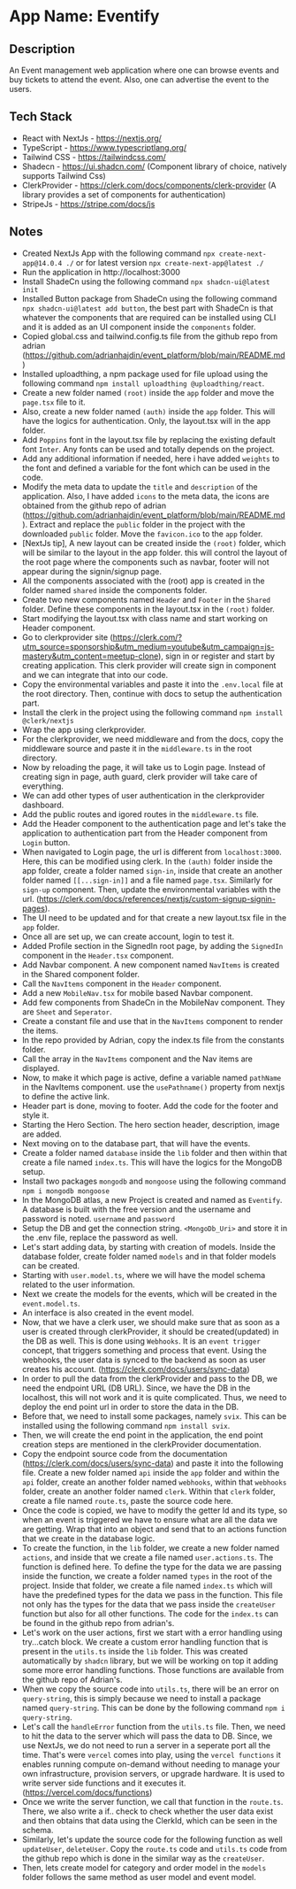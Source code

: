# App Name: Eventify

## Description
An Event management web application where one can browse events and buy tickets to attend the event. Also, one can advertise the event to the users.

## Tech Stack

* React with NextJs - https://nextjs.org/
* TypeScript - https://www.typescriptlang.org/
* Tailwind CSS - https://tailwindcss.com/
* Shadecn - https://ui.shadcn.com/ (Component library of choice, natively supports Tailwind Css)
* ClerkProvider - https://clerk.com/docs/components/clerk-provider (A library provides a set of components for authentication)
* StripeJs - https://stripe.com/docs/js

## Notes

* Created NextJs App with the following command `npx create-next-app@14.0.4 ./` or for latest version `npx create-next-app@latest ./`
* Run the application in http://localhost:3000
* Install ShadeCn using the following command `npx shadcn-ui@latest init`
* Installed Button package from ShadeCn using the following command `npx shadcn-ui@latest add button`, the best part with ShadeCn is that whatever the components that are required can be installed using CLI and it is added as an UI component inside the `components` folder.
* Copied global.css and tailwind.config.ts file from the github repo from adrian (https://github.com/adrianhajdin/event_platform/blob/main/README.md)
* Installed uploadthing, a npm package used for file upload using the following command `npm install uploadthing @uploadthing/react`.
* Create a new folder named `(root)` inside the `app` folder and move the `page.tsx` file to it.
* Also, create a new folder named `(auth)` inside the `app` folder. This will have the logics for authentication. Only, the layout.tsx will in the app folder.
* Add `Poppins` font in the layout.tsx file by replacing the existing default font `Inter`. Any fonts can be used and totally depends on the project.
* Add any additional information if needed, here i have added `weights` to the font and defined a variable for the font which can be used in the code.
* Modify the meta data to update the `title` and `description` of the application. Also, I have added `icons` to the meta data, the icons are obtained from the github repo of adrian (https://github.com/adrianhajdin/event_platform/blob/main/README.md). Extract and replace the `public` folder in the project with the downloaded `public` folder. Move the `favicon.ico` to the `app` folder.
* [NextJs tip], A new layout can be created inside the `(root)` folder, which will be similar to the layout in the app folder. this will control the layout of the root page where the components such as navbar, footer will not appear during the signin/signup page.
* All the components associated with the (root) app is created in the folder named `shared` inside the components folder.
* Create two new components named `Header` and `Footer` in the `Shared` folder. Define these components in the layout.tsx in the `(root)` folder.
* Start modifying the layout.tsx with class name and start working on Header component.
* Go to clerkprovider site (https://clerk.com/?utm_source=sponsorship&utm_medium=youtube&utm_campaign=js-mastery&utm_content=meetup-clone), sign in or register and start by creating application. This clerk provider will create sign in component and we can integrate that into our code.
* Copy the environmental variables and paste it into the `.env.local` file  at the root directory. Then, continue with docs to setup the authentication part.
* Install the clerk in the project using the following command `npm install @clerk/nextjs`
* Wrap the app using clerkprovider.
* For the clerkprovider, we need middleware and from the docs, copy the middleware source and paste it in the `middleware.ts` in the root directory.
* Now by reloading the page, it will take us to Login page. Instead of creating sign in page, auth guard, clerk provider will take care of everything.
* We can add other types of user authentication in the clerkprovider dashboard.
* Add the public routes and igored routes in the `middleware.ts` file.
* Add the Header component to the authentication page and let's take the application to authentication part from the Header component from `Login` button.
* When navigated to Login page, the url is different from `localhost:3000`. Here, this can be modified using clerk. In the `(auth)` folder inside the app folder, create a folder named `sign-in`, inside that create an another folder named `[[...sign-in]]` and a file named `page.tsx`. Similarly for `sign-up` component. Then, update the environmental variables with the url. (https://clerk.com/docs/references/nextjs/custom-signup-signin-pages).
* The UI need to be updated and for that create a new layout.tsx file in the `app` folder.
* Once all are set up, we can create account, login to test it.
* Added Profile section in the SignedIn root page, by adding the `SignedIn` component in the `Header.tsx` component.
* Add Navbar component. A new component named `NavItems` is created in the Shared component folder.
* Call the `NavItems` component in the `Header` component.
* Add a new `MobileNav.tsx` for mobile based Navbar component.
* Add few components from ShadeCn in the MobileNav component. They are `Sheet` and `Seperator`.
* Create a constant file and use that in the `NavItems` component to render the items.
* In the repo provided by Adrian, copy the index.ts file from the constants folder.
* Call the array in the `NavItems` component and the Nav items are displayed.
* Now, to make it which page is active, define a variable named `pathName` in the NavItems component. use the `usePathname()` property from nextjs to define the active link.
* Header part is done, moving to footer. Add the code for the footer and style it.
* Starting the Hero Section. The hero section header, description, image are added.
* Next moving on to the database part, that will have the events.
* Create a folder named `database` inside the `lib` folder and then within that create a file named `index.ts`. This will have the logics for the MongoDB setup.
* Install two packages `mongodb` and `mongoose` using the following command `npm i mongodb mongoose`
* In the MongoDB atlas, a new Project is created and named as `Eventify`. A database is built with the free version and the username and password is noted. `username` and `password`
* Setup the DB and get the connection string. `<MongoDb_Uri>` and store it in the .env file, replace the password as well.
* Let's start adding data, by starting with creation of models. Inside the database folder, create folder named `models` and in that folder models can be created.
* Starting with `user.model.ts`, where we will have the model schema related to the user information.
* Next we create the models for the events, which will be created in the `event.model.ts`.
* An interface is also created in the event model.
* Now, that we have a clerk user, we should make sure that as soon as a user is created through clerkProvider, it should be created(updated) in the DB as well. This is done using `Webhooks`. It is an `event trigger` concept, that triggers something and process that event. Using the webhooks, the user data is synced to the backend as soon as user creates his account. (https://clerk.com/docs/users/sync-data)
* In order to pull the data from the clerkProvider and pass to the DB, we need the endpoint URL (DB URL). Since, we have the DB in the localhost, this will not work and it is quite complicated. Thus, we need to deploy the end point url in order to store the data in the DB.
* Before that, we need to install some packages, namely `svix`. This can be installed using the following command `npm install svix`.
* Then, we will create the end point in the application, the end point creation steps are mentioned in the clerkProvider documentation.
* Copy the endpoint source code from the documentation (https://clerk.com/docs/users/sync-data) and paste it into the following file. Create a new folder named `api` inside the `app` folder and within the `api` folder, create an another folder named `webhooks`, within that `webhooks` folder, create an another folder named `clerk`. Within that `clerk` folder, create a file named `route.ts`, paste the source code here.
* Once the code is copied, we have to modify the getter Id and its type, so when an event is triggered we have to ensure what are all the data we are getting. Wrap that into an object and send that to an actions function that we create in the database logic.
* To create the function, in the `lib` folder, we create a new folder named `actions`, and inside that we create a file named `user.actions.ts`. The function is defined here. To define the type for the data we are passing inside the function, we create a folder named `types` in the root of the project. Inside that folder, we create a file named `index.ts` which will have the predefined types for the data we pass in the function. This file not only has the types for the data that we pass inside the `createUser` function but also for all other functions. The code for the `index.ts` can be found in the github repo from adrian's.
* Let's work on the user actions, first we start with a error handling using try...catch block. We create a custom error handling function that is present in the `utils.ts` inside the `lib` folder. This was created automatically by `shadcn` library, but we will be working on top it adding some more error handling functions. Those functions are available from the github repo of Adrian's.
* When we copy the source code into `utils.ts`, there will be an error on `query-string`, this is simply because we need to install a package named `query-string`. This can be done by the following command `npm i query-string`.
* Let's call the `handleError` function from the `utils.ts` file. Then, we need to hit the data to the server which will pass the data to DB. Since, we use NextJs, we do not need to run a server in a seperate port all the time. That's were `vercel` comes into play, using the `vercel functions` it enables running compute on-demand without needing to manage your own infrastructure, provision servers, or upgrade hardware. It is used to write server side functions and it executes it. (https://vercel.com/docs/functions)
* Once we write the server function, we call that function in the `route.ts`. There, we also write a if.. check to check whether the user data exist and then obtains that data using the ClerkId, which can be seen in the schema.
* Similarly, let's update the source code for the following function as well `updateUser`, `deleteUser`. Copy the `route.ts` code and `utils.ts` code from the github repo which is done in the similar way as the `createUser`.
* Then, lets create model for category and order model in the `models` folder follows the same method as user model and event model.
